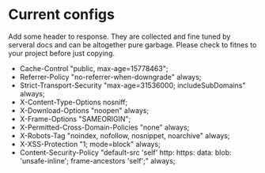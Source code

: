 # Current configs
Add some header to response. They are collected and fine tuned by serveral docs and can be
altogether pure garbage. Please check to fitnes to your project before just copying.

 - Cache-Control "public, max-age=15778463";
 - Referrer-Policy "no-referrer-when-downgrade" always;
 - Strict-Transport-Security "max-age=31536000; includeSubDomains" always;
 - X-Content-Type-Options nosniff;
 - X-Download-Options "noopen" always;
 - X-Frame-Options "SAMEORIGIN";
 - X-Permitted-Cross-Domain-Policies "none" always;
 - X-Robots-Tag "noindex, nofollow, nosnippet, noarchive" always;
 - X-XSS-Protection "1; mode=block" always;
 - Content-Security-Policy "default-src 'self' http: https: data: blob: 'unsafe-inline'; frame-ancestors 'self';" always;

